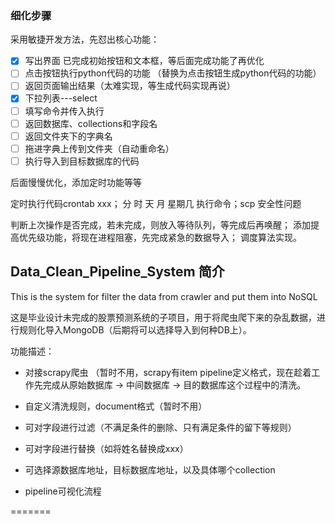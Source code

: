 
### 细化步骤
采用敏捷开发方法，先怼出核心功能：
-[x] 写出界面 已完成初始按钮和文本框，等后面完成功能了再优化
-[ ] 点击按钮执行python代码的功能 （替换为点击按钮生成python代码的功能）
-[ ] 返回页面输出结果（太难实现，等生成代码实现再说）
-[x] 下拉列表---select
-[ ] 填写命令并传入执行
-[ ] 返回数据库、collections和字段名
-[ ] 返回文件夹下的字典名
-[ ] 拖进字典上传到文件夹（自动重命名）
-[ ] 执行导入到目标数据库的代码

后面慢慢优化，添加定时功能等等

定时执行代码crontab xxx； 分 时 天 月 星期几 执行命令；scp 安全性问题

判断上次操作是否完成，若未完成，则放入等待队列，等完成后再唤醒；
添加提高优先级功能，将现在进程阻塞，先完成紧急的数据导入；
调度算法实现。

## Data_Clean_Pipeline_System 简介
This is the system for filter the data from crawler and put them into NoSQL

这是毕业设计未完成的股票预测系统的子项目，用于将爬虫爬下来的杂乱数据，进行规则化导入MongoDB（后期将可以选择导入到何种DB上）。

功能描述：

- 对接scrapy爬虫 （暂时不用，scrapy有item pipeline定义格式，现在趁着工作先完成从原始数据库 -> 中间数据库 -> 目的数据库这个过程中的清洗。

- 自定义清洗规则，document格式（暂时不用）

- 可对字段进行过滤（不满足条件的删除、只有满足条件的留下等规则）

- 可对字段进行替换（如将姓名替换成xxx）

- 可选择源数据库地址，目标数据库地址，以及具体哪个collection

- pipeline可视化流程


=======
